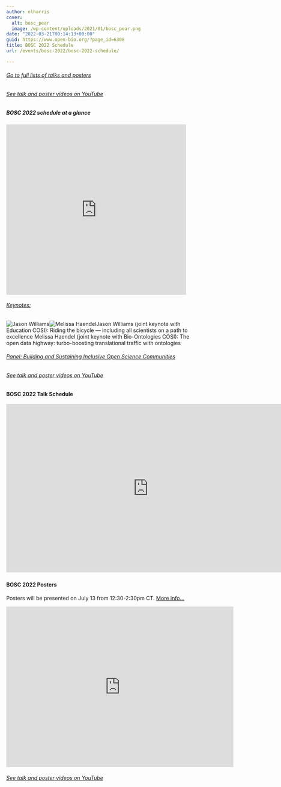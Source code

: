 ```yaml
---
author: nlharris
cover:
  alt: bosc_pear
  image: /wp-content/uploads/2021/01/bosc_pear.png
date: "2022-03-21T00:14:13+00:00"
guid: https://www.open-bio.org/?page_id=6308
title: BOSC 2022 Schedule
url: /events/bosc-2022/bosc-2022-schedule/

---
```

###### [Go to full lists of talks and posters](\#talks)

###### [See talk and poster videos on YouTube](https://www.youtube.com/playlist?list=PLir-OOQiOhXYotvWZLnKd9rcNMb6r9tjf)

##### BOSC 2022 schedule at a glance
<div style="position: relative; padding-top: 90%;"><iframe style="position: absolute; top: 0; left: 0; width:95%; height: 100%" src="https://docs.google.com/spreadsheets/d/e/2PACX-1vQf1fc-iJHGE8HlQGu9zIDkEhxAxBpbXTUiWYI9rxVzfY6PNijbPP2J5mkqccgy9JUkRX1Bt-Z9ZZq7/pubhtml?gid=0&amp;single=true&amp;widget=true&amp;headers=false" allowfullscreen="allowfullscreen" frameborder="0"></iframe></div>


###### [Keynotes:](/events/bosc-2022/bosc-2022-keynotes/)

![Jason Williams](/wp-content/uploads/2022/05/Jason-Williams-1.jpeg)![Melissa Haendel](/wp-content/uploads/2022/03/Melissa-Haendel-cropped.jpg)Jason Williams (joint keynote with Education COSI): Riding the bicycle — including all scientists on a path to excellence
Melissa Haendel (joint keynote with Bio-Ontologies COSI): The open data highway: turbo-boosting translational traffic with ontologies

###### [Panel: Building and Sustaining Inclusive Open Science Communities](/events/bosc-2022/bosc-2022-panel/)

###### [See talk and poster videos on YouTube](https://www.youtube.com/playlist?list=PLir-OOQiOhXYotvWZLnKd9rcNMb6r9tjf)

#### BOSC 2022 Talk Schedule

<div style="position: relative; padding-top: 90%;"><iframe style="position: absolute; top: 0; left: 0; width: 150%; height: 99%;" src="https://docs.google.com/spreadsheets/d/e/2PACX-1vQf1fc-iJHGE8HlQGu9zIDkEhxAxBpbXTUiWYI9rxVzfY6PNijbPP2J5mkqccgy9JUkRX1Bt-Z9ZZq7/pubhtml?gid=1729310258&single=true" allowfullscreen="allowfullscreen" frameborder="0"></iframe></div>

#### BOSC 2022 Posters

Posters will be presented on July 13 from 12:30-2:30pm CT. [More info...](https://www.iscb.org/ismb2022-program/posters)

<div style="position: relative; padding-top: 85%;"><iframe style="position: absolute; top: 0; left: 0; width: 120%; height: 100%" src="https://docs.google.com/spreadsheets/d/e/2PACX-1vQf1fc-iJHGE8HlQGu9zIDkEhxAxBpbXTUiWYI9rxVzfY6PNijbPP2J5mkqccgy9JUkRX1Bt-Z9ZZq7/pubhtml?gid=1094351563&single=true" allowfullscreen="allowfullscreen" frameborder="0"></iframe></div>


###### [See talk and poster videos on YouTube](https://www.youtube.com/playlist?list=PLir-OOQiOhXYotvWZLnKd9rcNMb6r9tjf)
